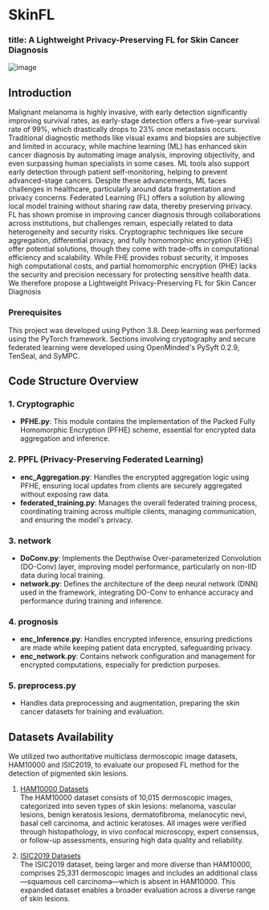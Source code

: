 # SkinFL
### title: A Lightweight Privacy-Preserving FL for Skin Cancer Diagnosis
![image](https://github.com/user-attachments/assets/b5baf671-bf7f-44dc-a730-38cb5798424b)

## Introduction
Malignant melanoma is highly invasive, with early detection significantly improving survival rates, as early-stage detection offers a five-year survival rate of 99%, which drastically drops to 23% once metastasis occurs. Traditional diagnostic methods like visual exams and biopsies are subjective and limited in accuracy, while machine learning (ML) has enhanced skin cancer diagnosis by automating image analysis, improving objectivity, and even surpassing human specialists in some cases. ML tools also support early detection through patient self-monitoring, helping to prevent advanced-stage cancers. Despite these advancements, ML faces challenges in healthcare, particularly around data fragmentation and privacy concerns. Federated Learning (FL) offers a solution by allowing local model training without sharing raw data, thereby preserving privacy. FL has shown promise in improving cancer diagnosis through collaborations across institutions, but challenges remain, especially related to data heterogeneity and security risks. Cryptographic techniques like secure aggregation, differential privacy, and fully homomorphic encryption (FHE) offer potential solutions, though they come with trade-offs in computational efficiency and scalability. While FHE provides robust security, it imposes high computational costs, and partial homomorphic encryption (PHE) lacks the security and precision necessary for protecting sensitive health data. We therefore propose a Lightweight Privacy-Preserving FL for Skin Cancer Diagnosis
### Prerequisites
This project was developed using Python 3.8. Deep learning was performed using the PyTorch framework. Sections involving cryptography and secure federated learning were developed using OpenMinded's PySyft 0.2.9, TenSeal, and SyMPC.

## Code Structure Overview

### 1. Cryptographic
- **PFHE.py**: This module contains the implementation of the Packed Fully Homomorphic Encryption (PFHE) scheme, essential for encrypted data aggregation and inference.

### 2. PPFL (Privacy-Preserving Federated Learning)
- **enc_Aggregation.py**: Handles the encrypted aggregation logic using PFHE, ensuring local updates from clients are securely aggregated without exposing raw data.
- **federated_training.py**: Manages the overall federated training process, coordinating training across multiple clients, managing communication, and ensuring the model's privacy.

### 3. network
- **DoConv.py**: Implements the Depthwise Over-parameterized Convolution (DO-Conv) layer, improving model performance, particularly on non-IID data during local training.
- **network.py**: Defines the architecture of the deep neural network (DNN) used in the framework, integrating DO-Conv to enhance accuracy and performance during training and inference.

### 4. prognosis
- **enc_Inference.py**: Handles encrypted inference, ensuring predictions are made while keeping patient data encrypted, safeguarding privacy.
- **enc_network.py**: Contains network configuration and management for encrypted computations, especially for prediction purposes.

### 5. preprocess.py
- Handles data preprocessing and augmentation, preparing the skin cancer datasets for training and evaluation.


## Datasets Availability

We utilized two authoritative multiclass dermoscopic image datasets, HAM10000 and ISIC2019, to evaluate our proposed FL method for the detection of pigmented skin lesions.

1. [HAM10000 Datasets](https://challenge.isic-archive.com/data/#2018)  
   The HAM10000 dataset consists of 10,015 dermoscopic images, categorized into seven types of skin lesions: melanoma, vascular lesions, benign keratosis lesions, dermatofibroma, melanocytic nevi, basal cell carcinoma, and actinic keratoses. All images were verified through histopathology, in vivo confocal microscopy, expert consensus, or follow-up assessments, ensuring high data quality and reliability.

2. [ISIC2019 Datasets](https://challenge.isic-archive.com/data/#2019)  
   The ISIC2019 dataset, being larger and more diverse than HAM10000, comprises 25,331 dermoscopic images and includes an additional class—squamous cell carcinoma—which is absent in HAM10000. This expanded dataset enables a broader evaluation across a diverse range of skin lesions.

